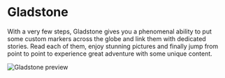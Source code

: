 # Gladstone

With a very few steps, Gladstone gives you a phenomenal ability to put some custom markers across the globe
and link them with dedicated stories. Read each of them, enjoy stunning pictures and finally jump from point to point
to experience great adventure with some unique content.

![Gladstone preview](./images/preview.jpg)
